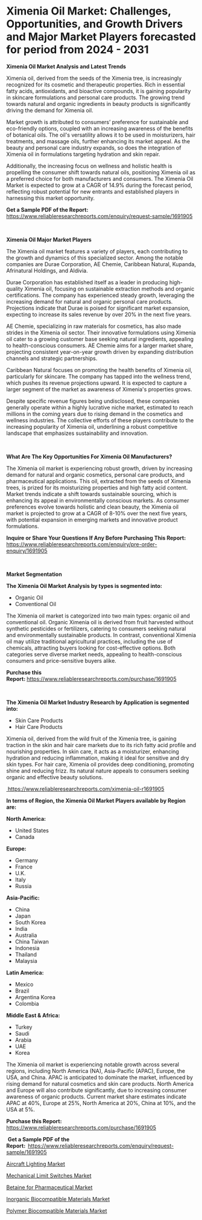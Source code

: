 <p><h1>Ximenia Oil Market: Challenges, Opportunities, and Growth Drivers and Major Market Players forecasted for period from 2024 - 2031</h1></p><p><strong>Ximenia Oil Market Analysis and Latest Trends</strong></p>
<p><p>Ximenia oil, derived from the seeds of the Ximenia tree, is increasingly recognized for its cosmetic and therapeutic properties. Rich in essential fatty acids, antioxidants, and bioactive compounds, it is gaining popularity in skincare formulations and personal care products. The growing trend towards natural and organic ingredients in beauty products is significantly driving the demand for Ximenia oil. </p><p>Market growth is attributed to consumers’ preference for sustainable and eco-friendly options, coupled with an increasing awareness of the benefits of botanical oils. The oil's versatility allows it to be used in moisturizers, hair treatments, and massage oils, further enhancing its market appeal. As the beauty and personal care industry expands, so does the integration of Ximenia oil in formulations targeting hydration and skin repair.</p><p>Additionally, the increasing focus on wellness and holistic health is propelling the consumer shift towards natural oils, positioning Ximenia oil as a preferred choice for both manufacturers and consumers. The Ximenia Oil Market is expected to grow at a CAGR of 14.9% during the forecast period, reflecting robust potential for new entrants and established players in harnessing this market opportunity.</p></p>
<p><strong>Get a Sample PDF of the Report:&nbsp;</strong> <a href="https://www.reliableresearchreports.com/enquiry/request-sample/1691905?utm_campaign=8&utm_medium=2&utm_source=Github&utm_content=ia&utm_term=18102024&utm_id=ximenia-oil">https://www.reliableresearchreports.com/enquiry/request-sample/1691905</a></p>
<p>&nbsp;</p>
<p><strong>Ximenia Oil Major Market Players</strong></p>
<p><p>The Ximenia oil market features a variety of players, each contributing to the growth and dynamics of this specialized sector. Among the notable companies are Durae Corporation, AE Chemie, Caribbean Natural, Kupanda, Afrinatural Holdings, and Aldivia. </p><p>Durae Corporation has established itself as a leader in producing high-quality Ximenia oil, focusing on sustainable extraction methods and organic certifications. The company has experienced steady growth, leveraging the increasing demand for natural and organic personal care products. Projections indicate that Durae is poised for significant market expansion, expecting to increase its sales revenue by over 20% in the next five years.</p><p>AE Chemie, specializing in raw materials for cosmetics, has also made strides in the Ximenia oil sector. Their innovative formulations using Ximenia oil cater to a growing customer base seeking natural ingredients, appealing to health-conscious consumers. AE Chemie aims for a larger market share, projecting consistent year-on-year growth driven by expanding distribution channels and strategic partnerships.</p><p>Caribbean Natural focuses on promoting the health benefits of Ximenia oil, particularly for skincare. The company has tapped into the wellness trend, which pushes its revenue projections upward. It is expected to capture a larger segment of the market as awareness of Ximenia's properties grows.</p><p>Despite specific revenue figures being undisclosed, these companies generally operate within a highly lucrative niche market, estimated to reach millions in the coming years due to rising demand in the cosmetics and wellness industries. The collective efforts of these players contribute to the increasing popularity of Ximenia oil, underlining a robust competitive landscape that emphasizes sustainability and innovation.</p></p>
<p>&nbsp;</p>
<p><strong>What Are The Key Opportunities For Ximenia Oil Manufacturers?</strong></p>
<p><p>The Ximenia oil market is experiencing robust growth, driven by increasing demand for natural and organic cosmetics, personal care products, and pharmaceutical applications. This oil, extracted from the seeds of Ximenia trees, is prized for its moisturizing properties and high fatty acid content. Market trends indicate a shift towards sustainable sourcing, which is enhancing its appeal in environmentally conscious markets. As consumer preferences evolve towards holistic and clean beauty, the Ximenia oil market is projected to grow at a CAGR of 8-10% over the next five years, with potential expansion in emerging markets and innovative product formulations.</p></p>
<p><strong>Inquire or Share Your Questions If Any Before Purchasing This Report:</strong> <a href="https://www.reliableresearchreports.com/enquiry/pre-order-enquiry/1691905?utm_campaign=8&utm_medium=2&utm_source=Github&utm_content=ia&utm_term=18102024&utm_id=ximenia-oil">https://www.reliableresearchreports.com/enquiry/pre-order-enquiry/1691905</a></p>
<p>&nbsp;</p>
<p><strong>Market Segmentation</strong></p>
<p><strong>The Ximenia Oil Market Analysis by types is segmented into:</strong></p>
<p><ul><li>Organic Oil</li><li>Conventional Oil</li></ul></p>
<p><p>The Ximenia oil market is categorized into two main types: organic oil and conventional oil. Organic Ximenia oil is derived from fruit harvested without synthetic pesticides or fertilizers, catering to consumers seeking natural and environmentally sustainable products. In contrast, conventional Ximenia oil may utilize traditional agricultural practices, including the use of chemicals, attracting buyers looking for cost-effective options. Both categories serve diverse market needs, appealing to health-conscious consumers and price-sensitive buyers alike.</p></p>
<p><strong>Purchase this Report:&nbsp;</strong><a href="https://www.reliableresearchreports.com/purchase/1691905?utm_campaign=8&utm_medium=2&utm_source=Github&utm_content=ia&utm_term=18102024&utm_id=ximenia-oil">https://www.reliableresearchreports.com/purchase/1691905</a></p>
<p>&nbsp;</p>
<p><strong>The Ximenia Oil Market Industry Research by Application is segmented into:</strong></p>
<p><ul><li>Skin Care Products</li><li>Hair Care Products</li></ul></p>
<p><p>Ximenia oil, derived from the wild fruit of the Ximenia tree, is gaining traction in the skin and hair care markets due to its rich fatty acid profile and nourishing properties. In skin care, it acts as a moisturizer, enhancing hydration and reducing inflammation, making it ideal for sensitive and dry skin types. For hair care, Ximenia oil provides deep conditioning, promoting shine and reducing frizz. Its natural nature appeals to consumers seeking organic and effective beauty solutions.</p></p>
<p><a href="https://www.reliableresearchreports.com/ximenia-oil-r1691905?utm_campaign=8&utm_medium=2&utm_source=Github&utm_content=ia&utm_term=18102024&utm_id=ximenia-oil">&nbsp;https://www.reliableresearchreports.com/ximenia-oil-r1691905</a></p>
<p><strong>In terms of Region, the Ximenia Oil Market Players available by Region are:</strong></p>
<p>
    <p> <strong> North America: </strong>
        <ul>
            <li>United States</li>
            <li>Canada</li>
        </ul>
        </p> 
    <p> <strong> Europe: </strong>
        <ul>
            <li>Germany</li>
            <li>France</li>
            <li>U.K.</li>
            <li>Italy</li>
            <li>Russia</li>
        </ul>
        </p> 
    <p> <strong> Asia-Pacific: </strong>
        <ul>
            <li>China</li>
            <li>Japan</li>
            <li>South Korea</li>
            <li>India</li>
            <li>Australia</li>
            <li>China Taiwan</li>
            <li>Indonesia</li>
            <li>Thailand</li>
            <li>Malaysia</li>
        </ul>
        </p> 
    <p> <strong> Latin America: </strong>
        <ul>
            <li>Mexico</li>
            <li>Brazil</li>
            <li>Argentina Korea</li>
            <li>Colombia</li>
        </ul>
        </p> 
    <p> <strong> Middle East & Africa: </strong>
        <ul>
            <li>Turkey</li>
            <li>Saudi</li>
            <li>Arabia</li>
            <li>UAE</li>
            <li>Korea</li>
        </ul>
    </p>
    </p>
<p><p>The Ximenia oil market is experiencing notable growth across several regions, including North America (NA), Asia-Pacific (APAC), Europe, the USA, and China. APAC is anticipated to dominate the market, influenced by rising demand for natural cosmetics and skin care products. North America and Europe will also contribute significantly, due to increasing consumer awareness of organic products. Current market share estimates indicate APAC at 40%, Europe at 25%, North America at 20%, China at 10%, and the USA at 5%.</p></p>
<p><strong>Purchase this Report: </strong><a href="https://www.reliableresearchreports.com/purchase/1691905?utm_campaign=8&utm_medium=2&utm_source=Github&utm_content=ia&utm_term=18102024&utm_id=ximenia-oil">https://www.reliableresearchreports.com/purchase/1691905</a></p>
<p>&nbsp;<strong>Get a Sample PDF of the Report:&nbsp;&nbsp;</strong><a href="https://www.reliableresearchreports.com/enquiry/request-sample/1691905?utm_campaign=8&utm_medium=2&utm_source=Github&utm_content=ia&utm_term=18102024&utm_id=ximenia-oil">https://www.reliableresearchreports.com/enquiry/request-sample/1691905</a></p>
<p><strong></strong></p>
<p><p><a href="https://issuu.com/reportprime-2/docs/aircraft-lighting-market-size-2030._061afc05dba0f1?utm_campaign=8&utm_medium=2&utm_source=Github&utm_content=ia&utm_term=18102024&utm_id=ximenia-oil">Aircraft Lighting Market</a></p><p><a href="https://issuu.com/reportprime-2/docs/mechanical-limit-switches-market-si_4de429a4a5f3bb?utm_campaign=8&utm_medium=2&utm_source=Github&utm_content=ia&utm_term=18102024&utm_id=ximenia-oil">Mechanical Limit Switches Market</a></p><p><a href="https://www.linkedin.com/pulse/unveiling-market-trends-global-betaine-pharmaceutical-growth-yjybf?utm_campaign=8&utm_medium=2&utm_source=Github&utm_content=ia&utm_term=18102024&utm_id=ximenia-oil">Betaine for Pharmaceutical Market</a></p><p><a href="https://www.linkedin.com/pulse/inorganic-biocompatible-materials-market-forecasts-trends-7bo1f?utm_campaign=8&utm_medium=2&utm_source=Github&utm_content=ia&utm_term=18102024&utm_id=ximenia-oil">Inorganic Biocompatible Materials Market</a></p><p><a href="https://www.linkedin.com/pulse/polymer-biocompatible-materials-market-share-analysis-growth-ie8df?utm_campaign=8&utm_medium=2&utm_source=Github&utm_content=ia&utm_term=18102024&utm_id=ximenia-oil">Polymer Biocompatible Materials Market</a></p></p>